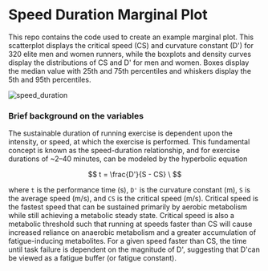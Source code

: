 # Speed Duration Marginal Plot

This repo contains the code used to create an example marginal plot. This scatterplot displays the critical speed (CS) and curvature constant (D') for 320 elite men and women runners, while the boxplots and density curves display the distributions of CS and D' for men and women. Boxes display the median value with 25th and 75th percentiles and whiskers display the 5th and 95th percentiles.


![speed_duration](https://github.com/user-attachments/assets/94d4c485-8556-4f90-9fc8-f11e4aaf1948)


### Brief background on the variables
The sustainable duration of running exercise is dependent upon the intensity, or speed, at which the exercise is performed. This fundamental concept is known as the speed-duration relationship, and for exercise durations of ~2–40 minutes, can be modeled by the hyperbolic equation

$$
t = \frac{D'}{S - CS} \
$$

where `t` is the performance time (s), `D'` is the curvature constant (m), `S` is the average speed (m/s), and `CS` is the critical speed (m/s). Critical speed is the fastest speed that can be sustained primarily by aerobic metabolism while still achieving a metabolic steady state. Critical speed is also a metabolic threshold such that running at speeds faster than CS will cause increased reliance on anaerobic metabolism and a greater accumulation of fatigue-inducing metabolites. For a given speed faster than CS, the time until task failure is dependent on the magnitude of D', suggesting that D'can be viewed as a fatigue buffer (or fatigue constant). 


